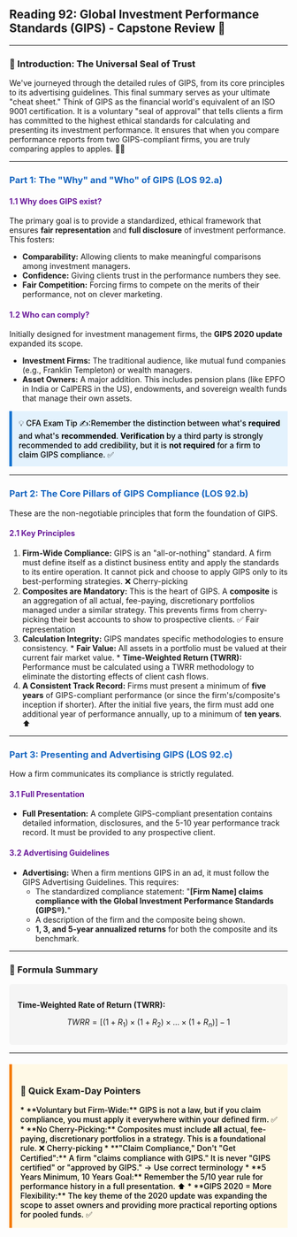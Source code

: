 ## Reading 92: Global Investment Performance Standards (GIPS) - Capstone Review 🚀

-----

### 🎯 Introduction: The Universal Seal of Trust

We've journeyed through the detailed rules of GIPS, from its core principles to its advertising guidelines. This final summary serves as your ultimate "cheat sheet." Think of GIPS as the financial world's equivalent of an ISO 9001 certification. It is a voluntary "seal of approval" that tells clients a firm has committed to the highest ethical standards for calculating and presenting its investment performance. It ensures that when you compare performance reports from two GIPS-compliant firms, you are truly comparing apples to apples. 🍎🍏

-----

### <span style="color: #1565C0;">Part 1: The "Why" and "Who" of GIPS (LOS 92.a)</span>

#### <span style="color: #6A1B9A;">1.1 Why does GIPS exist?</span>
The primary goal is to provide a standardized, ethical framework that ensures **fair representation** and **full disclosure** of investment performance. This fosters:
  * **Comparability:** Allowing clients to make meaningful comparisons among investment managers.
  * **Confidence:** Giving clients trust in the performance numbers they see.
  * **Fair Competition:** Forcing firms to compete on the merits of their performance, not on clever marketing.

#### <span style="color: #6A1B9A;">1.2 Who can comply?</span>
Initially designed for investment management firms, the **GIPS 2020 update** expanded its scope.
  * **Investment Firms:** The traditional audience, like mutual fund companies (e.g., Franklin Templeton) or wealth managers.
  * **Asset Owners:** A major addition. This includes pension plans (like EPFO in India or CalPERS in the US), endowments, and sovereign wealth funds that manage their own assets.

<div style="background-color: #E3F2FD; border-left: 5px solid #1976D2; padding: 12px; margin: 15px 0;">
<div style="color: #000000; font-weight: 500;">
💡 CFA Exam Tip ✍️:Remember the distinction between what's <b>required</b> and what's <b>recommended</b>. <b>Verification</b> by a third party is strongly recommended to add credibility, but it is <b>not required</b> for a firm to claim GIPS compliance. ✅
</div>
</div>

-----

### <span style="color: #1565C0;">Part 2: The Core Pillars of GIPS Compliance (LOS 92.b)</span>

These are the non-negotiable principles that form the foundation of GIPS.

#### <span style="color: #6A1B9A;">2.1 Key Principles</span>
  1. **Firm-Wide Compliance:** GIPS is an "all-or-nothing" standard. A firm must define itself as a distinct business entity and apply the standards to its entire operation. It cannot pick and choose to apply GIPS only to its best-performing strategies. ❌ Cherry-picking
  2. **Composites are Mandatory:** This is the heart of GIPS. A **composite** is an aggregation of all actual, fee-paying, discretionary portfolios managed under a similar strategy. This prevents firms from cherry-picking their best accounts to show to prospective clients. ✅ Fair representation
  3. **Calculation Integrity:** GIPS mandates specific methodologies to ensure consistency.
    * **Fair Value:** All assets in a portfolio must be valued at their current fair market value.
    * **Time-Weighted Return (TWRR):** Performance must be calculated using a TWRR methodology to eliminate the distorting effects of client cash flows.
  4. **A Consistent Track Record:** Firms must present a minimum of **five years** of GIPS-compliant performance (or since the firm's/composite's inception if shorter). After the initial five years, the firm must add one additional year of performance annually, up to a minimum of **ten years**. ⬆️

-----

### <span style="color: #1565C0;">Part 3: Presenting and Advertising GIPS (LOS 92.c)</span>

How a firm communicates its compliance is strictly regulated.

#### <span style="color: #6A1B9A;">3.1 Full Presentation</span>
  * **Full Presentation:** A complete GIPS-compliant presentation contains detailed information, disclosures, and the 5-10 year performance track record. It must be provided to any prospective client.

#### <span style="color: #6A1B9A;">3.2 Advertising Guidelines</span>
  * **Advertising:** When a firm mentions GIPS in an ad, it must follow the GIPS Advertising Guidelines. This requires:
    * The standardized compliance statement: "<b>[Firm Name] claims compliance with the Global Investment Performance Standards (GIPS®).</b>"
    * A description of the firm and the composite being shown.
    * **1, 3, and 5-year annualized returns** for both the composite and its benchmark.

-----

### 🧪 Formula Summary

<div style="background-color: #F5F5F5; padding: 15px; border-radius: 5px; margin: 10px 0;">

**Time-Weighted Rate of Return (TWRR):**

$$TWRR = [(1+R_1) \times (1+R_2) \times ... \times (1+R_n)] - 1$$

</div>

-----

<div style="background-color: #FFF9E6; border-left: 5px solid #F57C00; padding: 15px; margin: 20px 0;">

### 🎯 Quick Exam-Day Pointers

<div style="color: #000000; font-weight: 500;">
  * **Voluntary but Firm-Wide:** GIPS is not a law, but if you claim compliance, you must apply it everywhere within your defined firm. ✅
  * **No Cherry-Picking:** Composites must include <b>all</b> actual, fee-paying, discretionary portfolios in a strategy. This is a foundational rule. ❌ Cherry-picking
  * **"Claim Compliance," Don't "Get Certified":** A firm "claims compliance with GIPS." It is never "GIPS certified" or "approved by GIPS." → Use correct terminology
  * **5 Years Minimum, 10 Years Goal:** Remember the 5/10 year rule for performance history in a full presentation. ⬆️
  * **GIPS 2020 = More Flexibility:** The key theme of the 2020 update was expanding the scope to asset owners and providing more practical reporting options for pooled funds. ✅
</div>
</div>